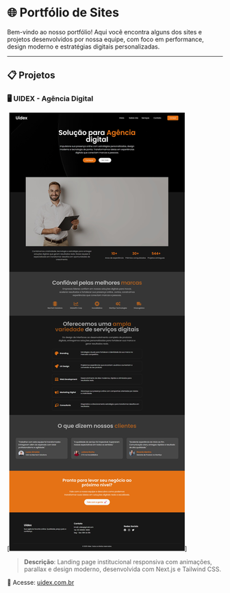 # 🌐 Portfólio de Sites

Bem-vindo ao nosso portfólio! Aqui você encontra alguns dos sites e projetos desenvolvidos por nossa equipe, com foco em performance, design moderno e estratégias digitais personalizadas.

---

## 📋 Projetos

### 🖥️ UIDEX - Agência Digital

[![UIDEX Preview](./assets/uidex.png)]

> **Descrição**: Landing page institucional responsiva com animações, parallax e design moderno, desenvolvida com Next.js e Tailwind CSS.

🔗 Acesse: [uidex.com.br](https://uidex.com.br)